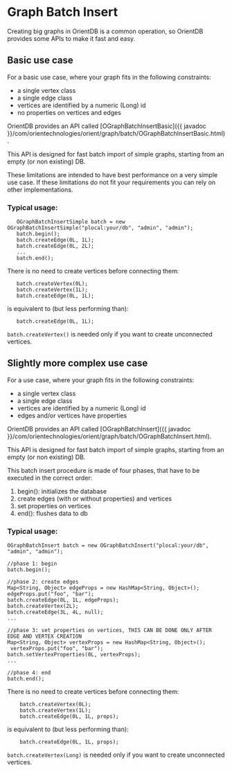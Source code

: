 
# Graph Batch Insert

Creating big graphs in OrientDB is a common operation, so OrientDB provides some APIs to make it fast and easy.


## Basic use case

For a basic use case, where your graph fits in the following constraints:

- a single vertex class
- a single edge class
- vertices are identified by a numeric (Long) id
- no properties on vertices and edges

OrientDB provides an API called [OGraphBatchInsertBasic]({{ javadoc }}/com/orientechnologies/orient/graph/batch/OGraphBatchInsertBasic.html).

This API is designed for fast batch import of simple graphs, starting from an empty (or non existing) DB. 

These limitations are intended to have best performance on a very simple use case. If these limitations do not fit your requirements you can rely on other implementations. 


### Typical usage: 

```
   OGraphBatchInsertSimple batch = new OGraphBatchInsertSimple("plocal:your/db", "admin", "admin");
   batch.begin();
   batch.createEdge(0L, 1L);
   batch.createEdge(0L, 2L);
   ...
   batch.end();
 ```

There is no need to create vertices before connecting them: 

```
   batch.createVertex(0L);
   batch.createVertex(1L);
   batch.createEdge(0L, 1L);
 ```

is equivalent to (but less performing than):


```
   batch.createEdge(0L, 1L);
```

`batch.createVertex()` is needed only if you want to create unconnected vertices.


## Slightly more complex use case

For a use case, where your graph fits in the following constraints:

- a single vertex class
- a single edge class
- vertices are identified by a numeric (Long) id
- edges and/or vertices have properties 

OrientDB provides an API called [OGraphBatchInsert]({{ javadoc }}/com/orientechnologies/orient/graph/batch/OGraphBatchInsert.html).

This API is designed for fast batch import of simple graphs, starting from an empty (or non existing) DB. 

This batch insert procedure is made of four phases, that have to be executed in the correct order:
 
 1. begin(): initializes the database
 2. create edges (with or without properties) and vertices
 3. set properties on vertices
 4. end(): flushes data to db

 
### Typical usage: 

```
OGraphBatchInsert batch = new OGraphBatchInsert("plocal:your/db", "admin", "admin");
 
//phase 1: begin
batch.begin();
  
//phase 2: create edges
Map<String, Object> edgeProps = new HashMap<String, Object>();
edgeProps.put("foo", "bar");
batch.createEdge(0L, 1L, edgeProps);
batch.createVertex(2L);
batch.createEdge(3L, 4L, null);
...
  
//phase 3: set properties on vertices, THIS CAN BE DONE ONLY AFTER EDGE AND VERTEX CREATION
Map<String, Object> vertexProps = new HashMap<String, Object>();
 vertexProps.put("foo", "bar");
batch.setVertexProperties(0L, vertexProps);
...
  
//phase 4: end
batch.end();
```
 
There is no need to create vertices before connecting them:
  
```
    batch.createVertex(0L);
    batch.createVertex(1L);
    batch.createEdge(0L, 1L, props);
```
 
is equivalent to (but less performing than):
  
```
    batch.createEdge(0L, 1L, props);
```

`batch.createVertex(Long)` is needed only if you want to create unconnected vertices.


